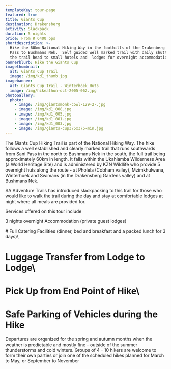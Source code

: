 ```yaml
---
templateKey: tour-page
featured: true
title: Giants Cup
destination: Drakensberg
activity: Slackpack
duration: 5 nights
price: From R 6400 pps
shortdescription: >-
  Hike the 60km National Hiking Way in the foothills of the Drakenberg from Sani
  Pass to Bushmans Nek.  Self guided well marked trail with daily shuttles from
  the trail head to small hotels and  lodges for overnight accommodation. 
bannerblurb: Hike the Giants Cup
imagethumbnail:
  alt: Giants Cup Trail
  image: /img/kd1_thumb.jpg
imagebanner:
  alt: Giants Cup Trail - Winterhoek Huts
  image: /img/hikeathon-oct-2005-062.jpg
photoGallery:
  photo:
    - image: /img/giantsmonk-cowl-129-2-.jpg
    - image: /img/kd1_008.jpg
    - image: /img/kd1_005.jpg
    - image: /img/kd1_001.jpg
    - image: /img/kd1_003.jpg
    - image: /img/giants-cup375x375-min.jpg
---
```

The Giants Cup Hiking Trail is part of the National Hiking Way. The hike follows a well established and clearly marked trail that runs southwards from Sani Pass in the north to Bushmans Nek in the south, the full trail being approximately 60km in length. It falls within the Ukahlamba Wilderness Area (a World Heritage Site) and is administered by KZN Wildlife who provide 5 overnight huts along the route - at Pholela (Cobham valley), Mzimkhulwana, Winterhoek and Swimans (in the Drakensberg Gardens valley) and at Bushmans Nek.

SA Adventure Trails has introduced slackpacking to this trail for those who would like to walk the trail during the day and stay at comfortable lodges at night where all meals are provided for.

Services offered on this tour include

3 nights overnight Accommodation (private guest lodges)

\# Full Catering Facilities (dinner, bed and breakfast and a packed lunch for 3 days)\
# Luggage Transfer from Lodge to Lodge\
# Pick Up from End Point of Hike\
# Safe Parking of Vehicles during the Hike

Departures are organized for the spring and autumn months when the weather is predictable and mostly fine - outside of the summer thunderstorms and cold winters. Groups of 4 - 10 hikers are welcome to form their own parties or join one of the scheduled hikes planned for March to May, or September to November
